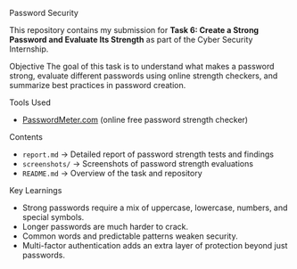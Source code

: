 Password Security

This repository contains my submission for **Task 6: Create a Strong Password and Evaluate Its Strength** as part of the Cyber Security Internship.

 Objective
The goal of this task is to understand what makes a password strong, evaluate different passwords using online strength checkers, and summarize best practices in password creation.

 Tools Used
- [PasswordMeter.com](https://passwordmeter.com/) (online free password strength checker)

 Contents
- `report.md` → Detailed report of password strength tests and findings
- `screenshots/` → Screenshots of password strength evaluations
- `README.md` → Overview of the task and repository

 Key Learnings
- Strong passwords require a mix of uppercase, lowercase, numbers, and special symbols.
- Longer passwords are much harder to crack.
- Common words and predictable patterns weaken security.
- Multi-factor authentication adds an extra layer of protection beyond just passwords.

